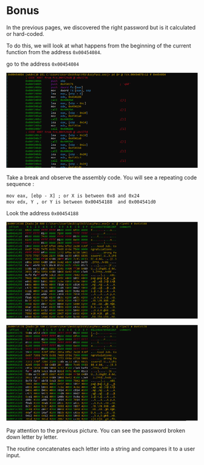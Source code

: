 # Bonus

In the previous pages, we discovered the right password
but is it calculated or hard-coded.

To do this, we will look at what happens from the
beginning of the current function from the
address `0x00454084`.

go to the address `0x00454084`

![bonus-01](./img/bonus-01.png)

Take a break and observe the assembly code.
You will see a repeating code sequence :

```assembly
mov eax, [ebp - X] ; or X is between 0x8 and 0x24
mov edx, Y , or Y is between 0x00454188  and 0x004541d0
```


Look the address `0x00454188`

![bonus-02](./img/bonus-02.png)

![bonus-03](./img/bonus-03.png)

Pay attention to the previous picture. You can see the password
broken down letter by letter.

The routine concatenates each letter into a string and compares
it to a user input.
